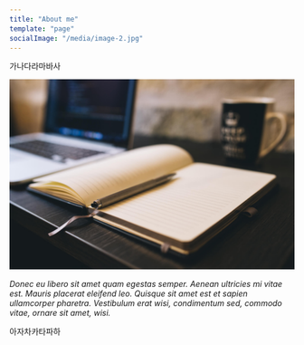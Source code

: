 ```yaml
---
title: "About me"
template: "page"
socialImage: "/media/image-2.jpg"
---
```


가나다라마바사

![사진 설명](/media/image-2.jpg)

*Donec eu libero sit amet quam egestas semper. Aenean ultricies mi vitae est. Mauris placerat eleifend leo. Quisque sit amet est et sapien ullamcorper pharetra. Vestibulum erat wisi, condimentum sed, commodo vitae, ornare sit amet, wisi.*

아자차카타파하